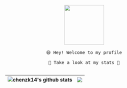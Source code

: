 
<p align="center">
  <img src="https://github.githubassets.com/images/mona-whisper.gif" width="127px">
  <br><br />
  <samp>
    😆 Hey! Welcome to my profile
    <br />
    <br />🍉 Take a look at my stats  🌱
    <br />
    <br />
  </samp>

| <a> <img align="center" src="https://github-readme-stats.vercel.app/api?username=chenzk14&show_icons=true&include_all_commits=true&theme=buefy&hide_border=true" alt="chenzk14's github stats" /> </a> | <a> <img align="center" src="https://github-readme-stats.vercel.app/api/top-langs/?username=chenzk14&layout=compact&theme=buefy&hide_border=true" /> </a> | 
| ------------- | ------------- |

</p>
